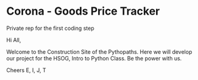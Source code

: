 # Corona - Goods Price Tracker
Private rep for the first coding step

Hi All,

Welcome to the Construction Site of the Pythopaths.
Here we will develop our project for the HSOG, Intro to Python Class.
Be the power with us.

Cheers
E, I, J, T
